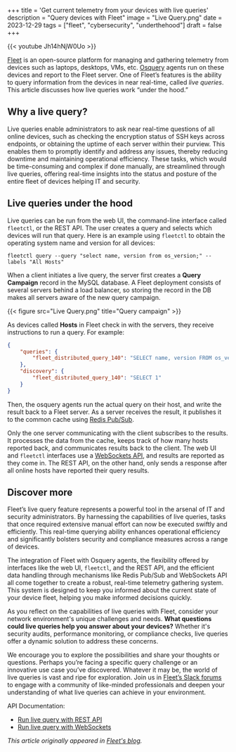 +++
title = 'Get current telemetry from your devices with live queries'
description = "Query devices with Fleet"
image = "Live Query.png"
date = 2023-12-29
tags = ["fleet", "cybersecurity", "underthehood"]
draft = false
+++

{{< youtube Jh14hNjW0Uo >}}

[Fleet](https://fleetdm.com/) is an open-source platform for managing and gathering telemetry from devices such as laptops, desktops, VMs, etc. [Osquery](https://www.osquery.io/) agents run on these devices and report to the Fleet server. One of Fleet’s features is the ability to query information from the devices in near real-time, called _live queries_. This article discusses how live queries work “under the hood.”


## Why a live query?

Live queries enable administrators to ask near real-time questions of all online devices, such as checking the encryption status of SSH keys across endpoints, or obtaining the uptime of each server within their purview. This enables them to promptly identify and address any issues, thereby reducing downtime and maintaining operational efficiency. These tasks, which would be time-consuming and complex if done manually, are streamlined through live queries, offering real-time insights into the status and posture of the entire fleet of devices helping IT and security.


## Live queries under the hood

Live queries can be run from the web UI, the command-line interface called `fleetctl`, or the REST API. The user creates a query and selects which devices will run that query. Here is an example using `fleetctl` to obtain the operating system name and version for all devices:


```shell
fleetctl query --query "select name, version from os_version;" --labels "All Hosts"
```


When a client initiates a live query, the server first creates a **Query Campaign** record in the MySQL database. A Fleet deployment consists of several servers behind a load balancer, so storing the record in the DB makes all servers aware of the new query campaign.

{{< figure src="Live Query.png" title="Query campaign" >}}

As devices called **Hosts** in Fleet check in with the servers, they receive instructions to run a query. For example:


```json
{
    "queries": {
        "fleet_distributed_query_140": "SELECT name, version FROM os_version;"
    },
    "discovery": {
        "fleet_distributed_query_140": "SELECT 1"
    }
}
```


Then, the osquery agents run the actual query on their host, and write the result back to a Fleet server. As a server receives the result, it publishes it to the common cache using [Redis Pub/Sub](https://redis.io/docs/interact/pubsub/).

Only the one server communicating with the client subscribes to the results. It processes the data from the cache, keeps track of how many hosts reported back, and communicates results back to the client. The web UI and `fleetctl` interfaces use a [WebSockets API](https://developer.mozilla.org/en-US/docs/Web/API/WebSockets_API), and results are reported as they come in. The REST API, on the other hand, only sends a response after all online hosts have reported their query results.


## Discover more

Fleet’s live query feature represents a powerful tool in the arsenal of IT and security administrators. By harnessing the capabilities of live queries, tasks that once required extensive manual effort can now be executed swiftly and efficiently. This real-time querying ability enhances operational efficiency and significantly bolsters security and compliance measures across a range of devices.

The integration of Fleet with Osquery agents, the flexibility offered by interfaces like the web UI, `fleetctl`, and the REST API, and the efficient data handling through mechanisms like Redis Pub/Sub and WebSockets API all come together to create a robust, real-time telemetry gathering system. This system is designed to keep you informed about the current state of your device fleet, helping you make informed decisions quickly.

As you reflect on the capabilities of live queries with Fleet, consider your network environment's unique challenges and needs. **What questions could live queries help you answer about your devices?** Whether it's security audits, performance monitoring, or compliance checks, live queries offer a dynamic solution to address these concerns.

We encourage you to explore the possibilities and share your thoughts or questions. Perhaps you’re facing a specific query challenge or an innovative use case you’ve discovered. Whatever it may be, the world of live queries is vast and ripe for exploration. Join us in [Fleet’s Slack forums](https://fleetdm.com/support) to engage with a community of like-minded professionals and deepen your understanding of what live queries can achieve in your environment.

API Documentation:

* [Run live query with REST API](https://fleetdm.com/docs/rest-api/rest-api#run-live-query)
* [Run live query with WebSockets](https://github.com/fleetdm/fleet/blob/6fd06d648601edd89c01e25426e2e35ff2a8a37b/docs/Contributing/API-for-contributors.md#run-live-query)

_This article originally appeared in [Fleet's blog](https://fleetdm.com/guides/get-current-telemetry-from-your-devices-with-live-queries)._
